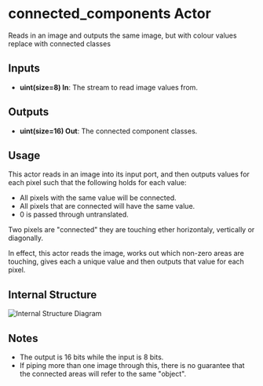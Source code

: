 # connected_components Actor #
Reads in an image and outputs the same image, but with colour values replace with connected classes

## Inputs ##
* **uint(size=8) In**: The stream to read image values from.

## Outputs ##
* **uint(size=16) Out**: The connected component classes.

## Usage ##
This actor reads in an image into its input port, and then outputs values for each pixel such that the following holds
for each value:

* All pixels with the same value will be connected.
* All pixels that are connected will have the same value.
* 0 is passed through untranslated.

Two pixels are "connected" they are touching ether horizontaly, vertically or diagonally.

In effect, this actor reads the image, works out which non-zero areas are touching, gives each a unique value and then
outputs that value for each pixel.

## Internal Structure ##
![Internal Structure Diagram](./connected_components.png)

## Notes ##
* The output is 16 bits while the input is 8 bits.
* If piping more than one image through this, there is no guarantee that the connected areas will refer to the same
"object".
